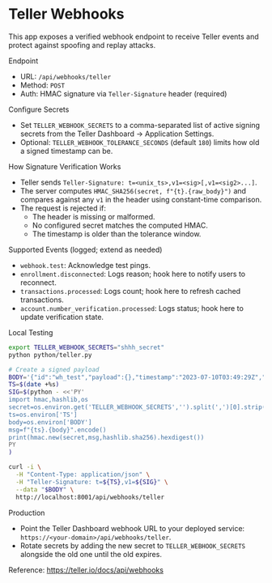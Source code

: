 # Teller Webhooks

This app exposes a verified webhook endpoint to receive Teller events and protect against spoofing and replay attacks.

Endpoint
- URL: `/api/webhooks/teller`
- Method: `POST`
- Auth: HMAC signature via `Teller-Signature` header (required)

Configure Secrets
- Set `TELLER_WEBHOOK_SECRETS` to a comma-separated list of active signing secrets from the Teller Dashboard → Application Settings.
- Optional: `TELLER_WEBHOOK_TOLERANCE_SECONDS` (default `180`) limits how old a signed timestamp can be.

How Signature Verification Works
- Teller sends `Teller-Signature: t=<unix_ts>,v1=<sig>[,v1=<sig2>...]`.
- The server computes `HMAC_SHA256(secret, f"{t}.{raw_body}")` and compares against any `v1` in the header using constant-time comparison.
- The request is rejected if:
  - The header is missing or malformed.
  - No configured secret matches the computed HMAC.
  - The timestamp is older than the tolerance window.

Supported Events (logged; extend as needed)
- `webhook.test`: Acknowledge test pings.
- `enrollment.disconnected`: Logs reason; hook here to notify users to reconnect.
- `transactions.processed`: Logs count; hook here to refresh cached transactions.
- `account.number_verification.processed`: Logs status; hook here to update verification state.

Local Testing
```bash
export TELLER_WEBHOOK_SECRETS="shhh_secret"
python python/teller.py

# Create a signed payload
BODY='{"id":"wh_test","payload":{},"timestamp":"2023-07-10T03:49:29Z","type":"webhook.test"}'
TS=$(date +%s)
SIG=$(python - <<'PY'
import hmac,hashlib,os
secret=os.environ.get('TELLER_WEBHOOK_SECRETS','').split(',')[0].strip().encode()
ts=os.environ['TS']
body=os.environ['BODY']
msg=f"{ts}.{body}".encode()
print(hmac.new(secret,msg,hashlib.sha256).hexdigest())
PY
)

curl -i \
  -H "Content-Type: application/json" \
  -H "Teller-Signature: t=${TS},v1=${SIG}" \
  --data "$BODY" \
  http://localhost:8001/api/webhooks/teller
```

Production
- Point the Teller Dashboard webhook URL to your deployed service: `https://<your-domain>/api/webhooks/teller`.
- Rotate secrets by adding the new secret to `TELLER_WEBHOOK_SECRETS` alongside the old one until the old expires.

Reference: https://teller.io/docs/api/webhooks
